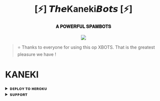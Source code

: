 <h1 align="center"><b>[⚡] 𝙏𝙝𝙚Kaneki𝘽𝙤𝙩𝙨 [⚡]</b></h1>

<h4 align="center"> 𝐀 𝐏𝐎𝐖𝐄𝐑𝐅𝐔𝐋 𝐒𝐏𝐀𝐌𝐁𝐎𝐓𝐒</h4>

<p align="center"><a href="http://t.me/insanesociety"><img src="https://te.legra.ph/file/bec5827b35a2dc2046782.jpg"idth="400"></a></p>


> ⭐️ Thanks to everyone for using this op XBOTS. That is the greatest pleasure we have !


# KANEKI


<details>
<summary><b>ᴅᴇᴘʟᴏʏ ᴛᴏ ʜᴇʀᴏᴋᴜ</b></summary>
<br>

[![Deploy](https://www.herokucdn.com/deploy/button.svg)](https://dashboard.heroku.com/new?template=https://github.com/https://t.me/https://t.me/akari_updates)

</details>


<details>
<summary><b>sᴜᴘᴘᴏʀᴛ</b></summary>
<br>

<a href="http://t.me/INSANE_NETWORK"><img src="https://te.legra.ph/file/bec5827b35a2dc2046782.jpg"></a>

</details>
